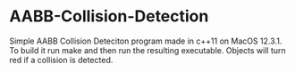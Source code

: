 # AABB-Collision-Detection

Simple AABB Collision Deteciton program made in c++11 on MacOS 12.3.1. To build it run make and then run the resulting executable. Objects will turn red if a collision is detected. 